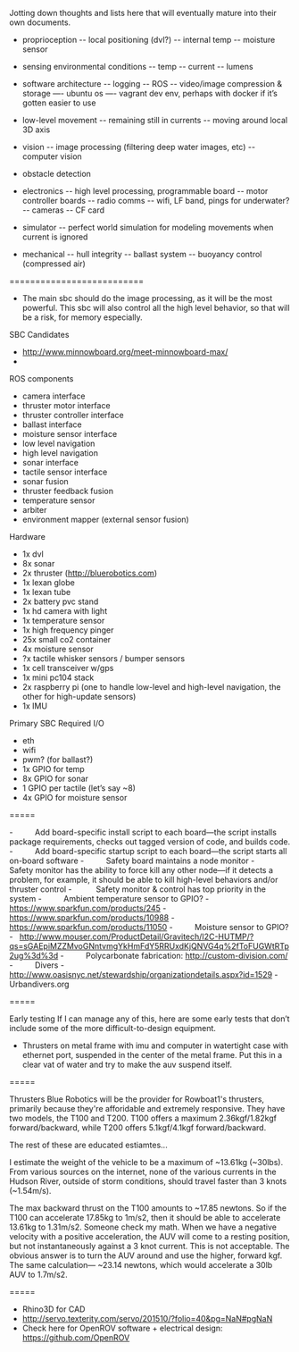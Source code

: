 Jotting down thoughts and lists here that will eventually mature into their own documents.

- proprioception
-- local positioning (dvl?)
-- internal temp
-- moisture sensor
 
- sensing environmental conditions
-- temp
-- current
-- lumens
 
- software architecture
-- logging
-- ROS
-- video/image compression & storage
—- ubuntu os
—- vagrant dev env, perhaps with docker if it’s gotten easier to use
 
- low-level movement
-- remaining still in currents
-- moving around local 3D axis
 
- vision
-- image processing (filtering deep water images, etc)
-- computer vision
 
- obstacle detection
 
- electronics
-- high level processing, programmable board
-- motor controller boards
-- radio comms -- wifi, LF band, pings for underwater?
-- cameras
-- CF card
 
- simulator
-- perfect world simulation for modeling movements when
current is ignored
 
- mechanical
-- hull integrity
-- ballast system
-- buoyancy control (compressed air)
 
==========================

* The main sbc should do the image processing, as it will be the most powerful. This sbc will also control all the high level behavior, so that will be a risk, for memory especially.

SBC Candidates
- http://www.minnowboard.org/meet-minnowboard-max/
- 
 
ROS components
- camera interface
- thruster motor interface
- thruster controller interface
- ballast interface
- moisture sensor interface
- low level navigation
- high level navigation
- sonar interface
- tactile sensor interface
- sonar fusion
- thruster feedback fusion
- temperature sensor
- arbiter
- environment mapper (external sensor fusion)

 
Hardware
- 1x dvl
- 8x sonar
- 2x thruster (http://bluerobotics.com)
- 1x lexan globe
- 1x lexan tube
- 2x battery pvc stand
- 1x hd camera with light
- 1x temperature sensor
- 1x high frequency pinger
- 25x small co2 container
- 4x moisture sensor
- ?x tactile whisker sensors / bumper sensors
- 1x cell transceiver w/gps
- 1x mini pc104 stack
- 2x raspberry pi (one to handle low-level and high-level navigation, the other for high-update sensors)
- 1x IMU

Primary SBC Required I/O
- eth
- wifi
- pwm? (for ballast?)
- 1x GPIO for temp
- 8x GPIO for sonar
- 1 GPIO per tactile (let’s say ~8)
- 4x GPIO for moisture sensor

=====

-          Add board-specific install script to each board—the script installs package requirements, checks out tagged version of code, and builds code.
-          Add board-specific startup script to each board—the script starts all on-board software
-          Safety board maintains a node monitor
-          Safety monitor has the ability to force kill any other node—if it detects a problem, for example, it should be able to kill high-level behaviors and/or thruster control
-           Safety monitor & control has top priority in the system
-          Ambient temperature sensor to GPIO?
-   https://www.sparkfun.com/products/245
-   https://www.sparkfun.com/products/10988
-   https://www.sparkfun.com/products/11050
-          Moisture sensor to GPIO?
-   http://www.mouser.com/ProductDetail/Gravitech/I2C-HUTMP/?qs=sGAEpiMZZMvoGNntvmgYkHmFdY5RRUxdKjQNVG4q%2fToFUGWtRTp2ug%3d%3d
-          Polycarbonate fabrication: http://custom-division.com/
-          Divers
-   http://www.oasisnyc.net/stewardship/organizationdetails.aspx?id=1529
-   Urbandivers.org

=====

Early testing
If I can manage any of this, here are some early tests that don’t include some of the more difficult-to-design equipment.

- Thrusters on metal frame with imu and computer in watertight case with ethernet port, suspended in the center of the metal frame. Put this in a clear vat of water and try to make the auv suspend itself.

=====

Thrusters
Blue Robotics will be the provider for Rowboat1's thrusters, primarily because they're afforidable and extremely responsive. They have two models, the T100 and T200. T100 offers a maximum 2.36kgf/1.82kgf forward/backward, while T200 offers 5.1kgf/4.1kgf forward/backward.

The rest of these are educated estiamtes...

I estimate the weight of the vehicle to be a maximum of ~13.61kg (~30lbs). From various sources on the internet, none of the various currents in the Hudson River, outside of storm conditions, should travel faster than 3 knots (~1.54m/s).

The max backward thrust on the T100 amounts to ~17.85 newtons. So if the T100 can accelerate 17.85kg to 1m/s2, then it should be able to accelerate 13.61kg to 1.31m/s2. Someone check my math. When we have a negative velocity with a positive acceleration, the AUV will come to a resting position, but not instantaneously against a 3 knot current. This is not acceptable. The obvious answer is to turn the AUV around and use the higher, forward kgf. The same calculation— ~23.14 newtons, which would accelerate a 30lb AUV to 1.7m/s2.

=====
- Rhino3D for CAD
- http://servo.texterity.com/servo/201510/?folio=40&pg=NaN#pgNaN
- Check here for OpenROV software + electrical design: https://github.com/OpenROV
